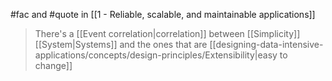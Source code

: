 #fac and #quote in [[1 - Reliable, scalable, and maintainable applications]]

> There's a [[Event correlation|correlation]] between [[Simplicity]] [[System|Systems]] and the ones that are [[designing-data-intensive-applications/concepts/design-principles/Extensibility|easy to change]]
